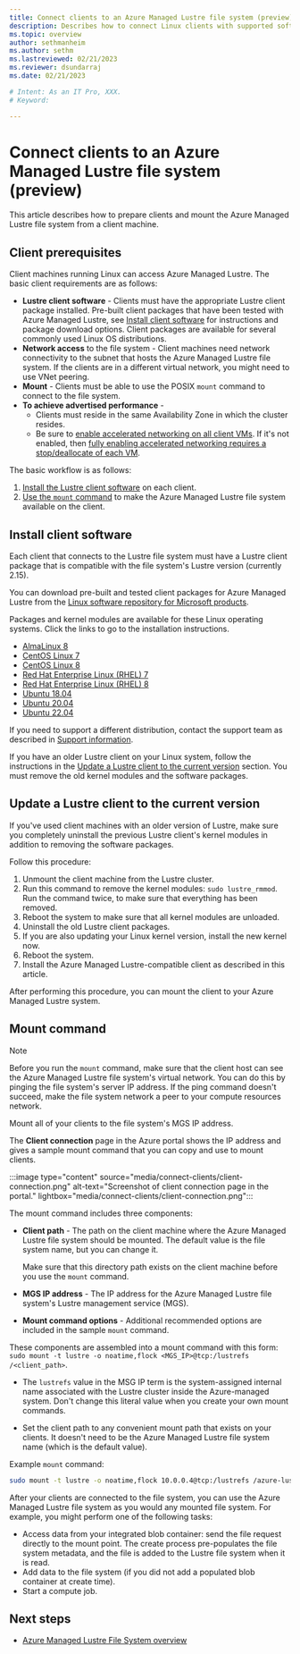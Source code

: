 ```yaml
---
title: Connect clients to an Azure Managed Lustre file system (preview)
description: Describes how to connect Linux clients with supported software versions to an Azure Managed Lustre file system.
ms.topic: overview
author: sethmanheim
ms.author: sethm 
ms.lastreviewed: 02/21/2023
ms.reviewer: dsundarraj
ms.date: 02/21/2023

# Intent: As an IT Pro, XXX.
# Keyword: 

---
```


# Connect clients to an Azure Managed Lustre file system (preview)

This article describes how to prepare clients and mount the Azure Managed Lustre file system from a client machine.

## Client prerequisites

Client machines running Linux can access Azure Managed Lustre. The basic client requirements are as follows:

- **Lustre client software** - Clients must have the appropriate Lustre client package installed. Pre-built client packages that have been tested with Azure Managed Lustre, see [Install client software](#install-client-software) for instructions and package download options. Client packages are available for several commonly used Linux OS distributions.
- **Network access** to the file system - Client machines need network connectivity to the subnet that hosts the Azure Managed Lustre file system. If the clients are in a different virtual network, you might need to use VNet peering.
- **Mount** - Clients must be able to use the POSIX `mount` command to connect to the file system.
- **To achieve advertised performance** -
  - Clients must reside in the same Availability Zone in which the cluster resides.
  - Be sure to [enable accelerated networking on all client VMs](/azure/virtual-network/create-vm-accelerated-networking-cli#confirm-that-accelerated-networking-is-enabled). If it's not enabled, then [fully enabling accelerated networking requires a stop/deallocate of each VM](/azure/virtual-network/accelerated-networking-overview#enabling-accelerated-networking-on-a-running-vm).

The basic workflow is as follows:

1. [Install the Lustre client software](#install-client-software) on each client.
1. [Use the `mount` command](#mount-command) to make the Azure Managed Lustre file system available on the client.

## Install client software

Each client that connects to the Lustre file system must have a Lustre client package that is compatible with the file system's Lustre version (currently 2.15).

You can download pre-built and tested client packages for Azure Managed Lustre from the [Linux software repository for Microsoft products](/windows-server/administration/linux-package-repository-for-microsoft-software).

Packages and kernel modules are available for these Linux operating systems. Click the links to go to the installation instructions.

- [AlmaLinux 8](install-rhel-8.md)
- [CentOS Linux 7](install-rhel-7.md)
- [CentOS Linux 8](install-rhel-8.md)
- [Red Hat Enterprise Linux (RHEL) 7](install-rhel-7.md)
- [Red Hat Enterprise Linux (RHEL) 8](install-rhel-8.md)
- [Ubuntu 18.04](install-ubuntu-18.md)
- [Ubuntu 20.04](install-ubuntu-20.md)
- [Ubuntu 22.04](install-ubuntu-22.md)

If you need to support a different distribution, contact the support team as described in [Support information](preview-support.md).

If you have an older Lustre client on your Linux system, follow the instructions in the [Update a Lustre client to the current version](#update-a-lustre-client-to-the-current-version) section. You must remove the old kernel modules and the software packages.

## Update a Lustre client to the current version

If you've used client machines with an older version of Lustre, make sure you completely uninstall the previous Lustre client's kernel modules in addition to removing the software packages.

Follow this procedure:

1. Unmount the client machine from the Lustre cluster.
1. Run this command to remove the kernel modules: `sudo lustre_rmmod`. Run the command twice, to make sure that everything has been removed.
1. Reboot the system to make sure that all kernel modules are unloaded.
1. Uninstall the old Lustre client packages.
1. If you are also updating your Linux kernel version, install the new kernel now.
1. Reboot the system. <!-- This step is not strictly necessary, but testing has shown that it can prevent a wide variety of problems, including some problems that are difficult to diagnose. -->
1. Install the Azure Managed Lustre-compatible client as described in this article.

After performing this procedure, you can mount the client to your Azure Managed Lustre system.

## Mount command

> [!NOTE]
> Before you run the `mount` command, make sure that the client host can see the Azure Managed Lustre file system's virtual network. You can do this by pinging the file system's server IP address. If the ping command doesn't succeed, make the file system network a peer to your compute resources network.

Mount all of your clients to the file system's MGS IP address.

The **Client connection** page in the Azure portal shows the IP address and gives a sample mount command that you can copy and use to mount clients.

:::image type="content" source="media/connect-clients/client-connection.png" alt-text="Screenshot of client connection page in the portal." lightbox="media/connect-clients/client-connection.png":::

The mount command includes three components:

- **Client path** - The path on the client machine where the Azure Managed Lustre file system should be mounted. The default value is the file system name, but you can change it.

  Make sure that this directory path exists on the client machine before you use the `mount` command.

- **MGS IP address** - The IP address for the Azure Managed Lustre file system's Lustre management service (MGS).

- **Mount command options** - Additional recommended options are included in the sample `mount` command.

These components are assembled into a mount command with this form: `sudo mount -t lustre -o noatime,flock <MGS_IP>@tcp:/lustrefs /<client_path>`.

- The `lustrefs` value in the MSG IP term is the system-assigned internal name associated with the Lustre cluster inside the Azure-managed system. Don't change this literal value when you create your own mount commands.

- Set the client path to any convenient mount path that exists on your clients. It doesn't need to be the Azure Managed Lustre file system name (which is the default value).

Example `mount` command:

```bash
sudo mount -t lustre -o noatime,flock 10.0.0.4@tcp:/lustrefs /azure-lustre-mount
```

After your clients are connected to the file system, you can use the Azure Managed Lustre file system as you would any mounted file system. For example, you might perform one of the following tasks:

- Access data from your integrated blob container: send the file request directly to the mount point. The create process pre-populates the file system metadata, and the file is added to the Lustre file system when it is read.
- Add data to the file system (if you did not add a populated blob container at create time).
- Start a compute job.

## Next steps

- [Azure Managed Lustre File System overview](amlfs-overview.md)
